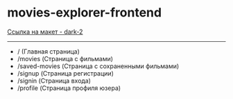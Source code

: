 # movies-explorer-frontend
[Ссылка на макет - dark-2](https://www.figma.com/file/6FMWkB94wE7KTkcCgUXtnC/Дипломный-проект?type=design&node-id=1-7266&mode=design)
____
+ / (Главная страница)
+ /movies (Страница с фильмами)
+ /saved-movies (Страница с сохраненными фильмами)
+ /signup (Страница регистрации)
+ /signin (Страница входа)
+ /profile (Страница профиля юзера)
